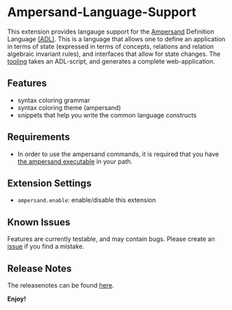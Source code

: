 # Ampersand-Language-Support

This extension provides langauge support for the [Ampersand](http://ampersandtarski.github.io/) Definition Language [(ADL)](https://ampersandtarski.gitbook.io/documentation). This is a language that allows one to define an application in terms of state (expressed in terms of concepts, relations and relation algebraic invariant rules), and interfaces that allow for state changes. The [tooling](https://github.com/AmpersandTarski/Ampersand) takes an ADL-script, and generates a complete web-application.

## Features

- syntax coloring grammar
- syntax coloring theme (ampersand)
- snippets that help you write the common language constructs

## Requirements

* In order to use the ampersand commands, it is required that you have [the ampersand executable](https://github.com/AmpersandTarski/Ampersand/releases/latest) in your path.

## Extension Settings

* `ampersand.enable`: enable/disable this extension

## Known Issues

Features are currently testable, and may contain bugs. Please create an [issue](https://github.com/AmpersandTarski/Ampersand-Language-Support/issues) if you find a mistake.

## Release Notes

The releasenotes can be found [here](./CHANGELOG.md).

**Enjoy!**
